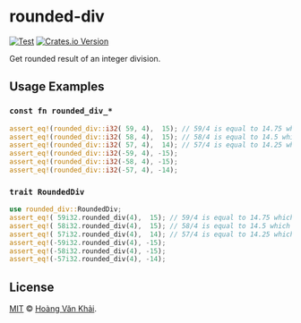 # rounded-div

[![Test](https://github.com/KSXGitHub/rounded-div/workflows/Test/badge.svg)](https://github.com/KSXGitHub/rounded-div/actions?query=workflow%3ATest)
[![Crates.io Version](https://img.shields.io/crates/v/rounded-div?logo=rust)](https://crates.io/crates/rounded-div)

Get rounded result of an integer division.

## Usage Examples

### `const fn rounded_div_*`

```rust
assert_eq!(rounded_div::i32( 59, 4),  15); // 59/4 is equal to 14.75 which is closer to 15
assert_eq!(rounded_div::i32( 58, 4),  15); // 58/4 is equal to 14.5 which is rounded to 15
assert_eq!(rounded_div::i32( 57, 4),  14); // 57/4 is equal to 14.25 which is closer to 14
assert_eq!(rounded_div::i32(-59, 4), -15);
assert_eq!(rounded_div::i32(-58, 4), -15);
assert_eq!(rounded_div::i32(-57, 4), -14);
```

### `trait RoundedDiv`

```rust
use rounded_div::RoundedDiv;
assert_eq!( 59i32.rounded_div(4),  15); // 59/4 is equal to 14.75 which is closer to 15
assert_eq!( 58i32.rounded_div(4),  15); // 58/4 is equal to 14.5 which is rounded to 15
assert_eq!( 57i32.rounded_div(4),  14); // 57/4 is equal to 14.25 which is closer to 14
assert_eq!(-59i32.rounded_div(4), -15);
assert_eq!(-58i32.rounded_div(4), -15);
assert_eq!(-57i32.rounded_div(4), -14);
```

## License

[MIT](https://git.io/JO4Rf) © [Hoàng Văn Khải](https://ksxgithub.github.io/).
